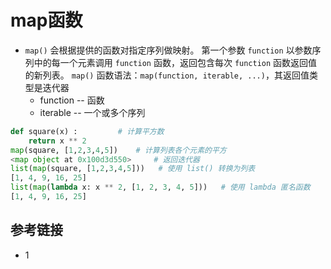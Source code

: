 # map函数
* `map()` 会根据提供的函数对指定序列做映射。
第一个参数 `function` 以参数序列中的每一个元素调用 `function` 函数，返回包含每次 `function` 函数返回值的新列表。
`map()` 函数语法：`map(function, iterable, ...)`，其返回值类型是迭代器
  * function -- 函数
  * iterable -- 一个或多个序列
```python
def square(x) :         # 计算平方数
    return x ** 2
map(square, [1,2,3,4,5])    # 计算列表各个元素的平方
<map object at 0x100d3d550>     # 返回迭代器
list(map(square, [1,2,3,4,5]))   # 使用 list() 转换为列表
[1, 4, 9, 16, 25]
list(map(lambda x: x ** 2, [1, 2, 3, 4, 5]))   # 使用 lambda 匿名函数
[1, 4, 9, 16, 25]
```

## 参考链接
* 1 []()